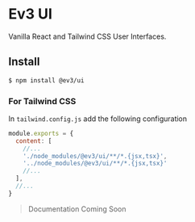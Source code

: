 # Ev3 UI

Vanilla React and Tailwind CSS User Interfaces.

## Install

```bash
$ npm install @ev3/ui
```

### For Tailwind CSS

In `tailwind.config.js` add the following configuration

```js
module.exports = {
  content: [
    //...
    './node_modules/@ev3/ui/**/*.{jsx,tsx}',
    '../node_modules/@ev3/ui/**/*.{jsx,tsx}'
    //...
  ],
  //...
}
```

> Documentation Coming Soon